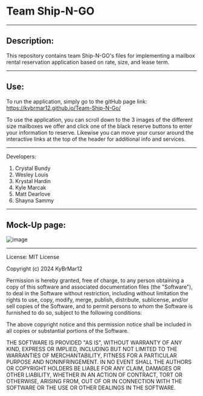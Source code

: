 # **Team Ship-N-GO**

---

## Description:

This repository contains team Ship-N-GO's files for implementing a mailbox rental reservation application based on rate, size, and lease term. 

---

## Use:

To run the application, simply go to the gitHub page link: https://kybrmar12.github.io/Team-Ship-N-Go/ 

To use the application, you can scroll down to the 3 images of the different size mailboxes we offer and click one of the black reserve buttons to enter your information to reserve. Likewise you can move your cursor around the interactive links at the top of the header for additional info and services. 

---

Developers:

<ol>
  <li>Crystal Bundy</li>
  <li>Wesley Louis</li>
  <li>Krystal Hardin</li>
  <li>Kyle Marcak</li>
  <li>Matt Dearlove</li>
  <li>Shayna Sammy</li>
</ol>

---

## Mock-Up page: 
![image](https://github.com/user-attachments/assets/2131e4f7-8a2b-42eb-bd5a-027815fa479d)

---

License: 
MIT License

Copyright (c) 2024 KyBrMar12

Permission is hereby granted, free of charge, to any person obtaining a copy
of this software and associated documentation files (the "Software"), to deal
in the Software without restriction, including without limitation the rights
to use, copy, modify, merge, publish, distribute, sublicense, and/or sell
copies of the Software, and to permit persons to whom the Software is
furnished to do so, subject to the following conditions:

The above copyright notice and this permission notice shall be included in all
copies or substantial portions of the Software.

THE SOFTWARE IS PROVIDED "AS IS", WITHOUT WARRANTY OF ANY KIND, EXPRESS OR
IMPLIED, INCLUDING BUT NOT LIMITED TO THE WARRANTIES OF MERCHANTABILITY,
FITNESS FOR A PARTICULAR PURPOSE AND NONINFRINGEMENT. IN NO EVENT SHALL THE
AUTHORS OR COPYRIGHT HOLDERS BE LIABLE FOR ANY CLAIM, DAMAGES OR OTHER
LIABILITY, WHETHER IN AN ACTION OF CONTRACT, TORT OR OTHERWISE, ARISING FROM,
OUT OF OR IN CONNECTION WITH THE SOFTWARE OR THE USE OR OTHER DEALINGS IN THE
SOFTWARE.
